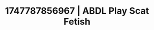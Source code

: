 ---
categories:
- Immersive passion
- Punk lovers
- Erotic silhouette
- Hands-on body
- Soft domination
image: /assets/images/1747787856967.jpg
layout: post
seo:
  description: Featured content with exclusive Scat Fetish, ABDL Play. HD images available.
  keywords: Scat Fetish, ABDL Play
  og_image: /assets/images/1747787856967.jpg
  schema_type: VisualArtwork
tags:
- '#1747787856967'
- Scat Fetish
- ABDL Play
title: 1747787856967 | ABDL Play Scat Fetish
---